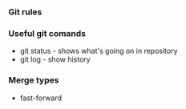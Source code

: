 ### Git rules

### Useful git comands
- git status - shows what's going on in repository
- git log - show history

### Merge types
- fast-forward

